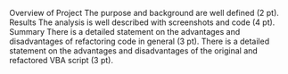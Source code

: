 Overview of Project
The purpose and background are well defined (2 pt).
Results
The analysis is well described with screenshots and code (4 pt).
Summary
There is a detailed statement on the advantages and disadvantages of refactoring code in general (3 pt).
There is a detailed statement on the advantages and disadvantages of the original and refactored VBA script (3 pt).

